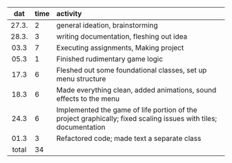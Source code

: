 | dat | time | activity  |
| :----:|:-----| :-----|
| 27.3. | 2    | general ideation, brainstorming |
| 28.3. | 3    | writing documentation, fleshing out idea|
| 03.3 | 7 | Executing assignments, Making project |
|05.3| 1 | Finished rudimentary game logic|
|17.3| 6 | Fleshed out some foundational classes, set up menu structure |
|18.3| 6 | Made everything clean, added animations, sound effects to the menu |
|24.3| 6 | Implemented the game of life portion of the project graphically; fixed scaling issues with tiles; documentation |
|01.3| 3 | Refactored code; made text a separate class |
|total|34||
